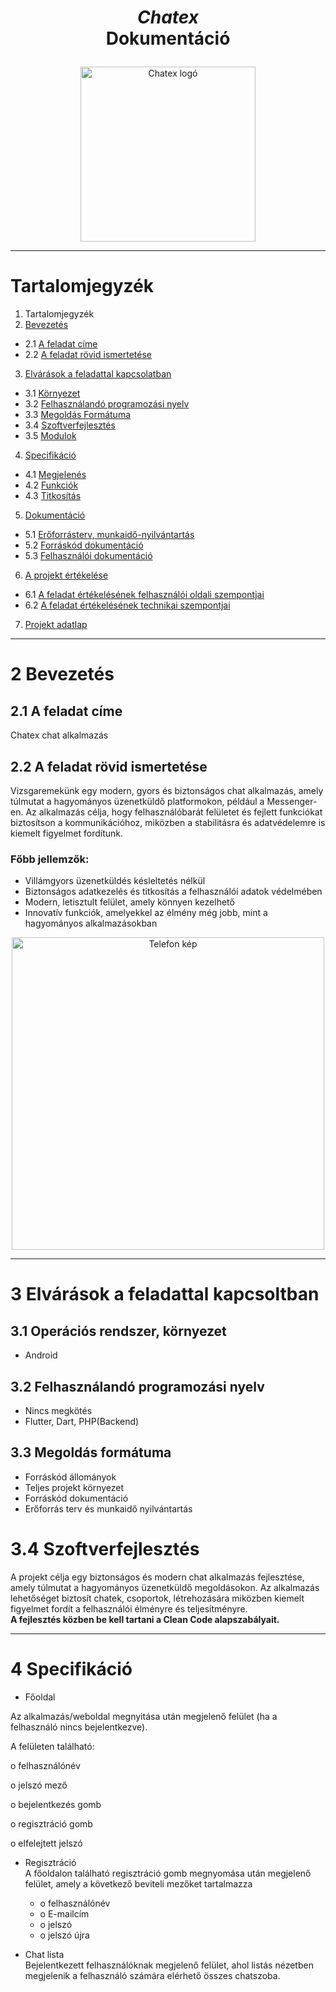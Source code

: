 # <p align="center"> *Chatex* <br> Dokumentáció <p>

<div style="text-align: center;">
  <img src="/circular_image.png" alt="Chatex logó" width="280">
</div>



---

# Tartalomjegyzék
1. Tartalomjegyzék
2. [Bevezetés](#bevezetes)
-  2.1 [A feladat címe](#cim)
- 2.2 [A feladat rövid ismertetése](#ismertetes)
3. [Elvárások a feladattal kapcsolatban](#elvarasok)
- 3.1  [Környezet](#kornyezet)
- 3.2  [Felhasználandó programozási nyelv](#nyelv)
- 3.3 [Megoldás Formátuma](#formatum)
- 3.4 [Szoftverfejlesztés](#szoftverfejlesztes)
- 3.5 [Modulok]()
4. [Specifikáció]()
- 4.1 [Megjelenés]()
- 4.2 [Funkciók]()
- 4.3 [Titkosítás]()
5. [Dokumentáció]()
- 5.1 [Erőforrásterv, munkaidő-nyilvántartás]()
- 5.2 [Forráskód dokumentáció]()
- 5.3 [Felhasználói dokumentáció]()
6. [A projekt értékelése]()
- 6.1 [A feladat értékelésének felhasználói oldali szempontjai]()
- 6.2 [A feladat értékelésének technikai szempontjai]() 
7. [Projekt adatlap]()

---
# 2 <a id="bevezetes"></a>Bevezetés
## 2.1 <a id="cim"></a>A feladat címe
Chatex chat alkalmazás 
## 2.2 <a id="ismertetes"></a>A feladat rövid ismertetése
Vizsgaremekünk egy modern, gyors és biztonságos chat alkalmazás, amely túlmutat a hagyományos üzenetküldő platformokon, például a Messenger-en. Az alkalmazás célja, hogy felhasználóbarát felületet és fejlett funkciókat biztosítson a kommunikációhoz, miközben a stabilitásra és adatvédelemre is kiemelt figyelmet fordítunk.

### Főbb jellemzők:

- Villámgyors üzenetküldés késleltetés nélkül
- Biztonságos adatkezelés és titkosítás a felhasználói adatok védelmében
- Modern, letisztult felület, amely könnyen kezelhető
- Innovatív funkciók, amelyekkel az élmény még jobb, mint a hagyományos alkalmazásokban


<p align="center">
  <img src="Chatex_dokumentacio/DALL·E-2025-03-03-19.06.png" alt="Telefon kép" width="500">
</p>

---

# 3 <a id="elvarasok"></a>Elvárások a feladattal kapcsoltban 
## 3.1 <a id="kornyezet"></a>Operációs rendszer, környezet
- Android
## 3.2 <a id="nyelv"></a>Felhasználandó programozási nyelv
- Nincs megkötés
- Flutter, Dart, PHP(Backend)

## 3.3 <a id="formatum"></a>Megoldás formátuma
- Forráskód állományok
- Teljes projekt környezet
- Forráskód dokumentáció
- Erőforrás terv és munkaidő nyilvántartás

# 3.4 <a id="szoftverfejlesztes"></a>Szoftverfejlesztés
A projekt célja egy biztonságos és modern chat alkalmazás fejlesztése, amely túlmutat a hagyományos üzenetküldő megoldásokon. Az alkalmazás lehetőséget biztosít chatek, csoportok, létrehozására miközben kiemelt figyelmet fordít a felhasználói élményre és teljesítményre.<br>
**A fejlesztés közben be kell tartani a Clean Code alapszabályait.** 

--- 

# 4 Specifikáció

- Főoldal

Az alkalmazás/weboldal megnyitása után megjelenő felület (ha a felhasználó nincs
bejelentkezve). 

A felületen található: 

o felhasználónév 

o jelszó mező 

o bejelentkezés gomb 

o regisztráció gomb 

o elfelejtett jelszó 


- Regisztráció <br>
A főoldalon található regisztráció gomb megnyomása után megjelenő felület,
amely a következő beviteli mezőket tartalmazza
    -  o felhasználónév
    -  o E-mailcím
    -  o jelszó
    -  o jelszó újra

- Chat lista <br>
Bejelentkezett felhasználóknak megjelenő felület, ahol listás nézetben megjelenik
a felhasználó számára elérhető összes chatszoba.

